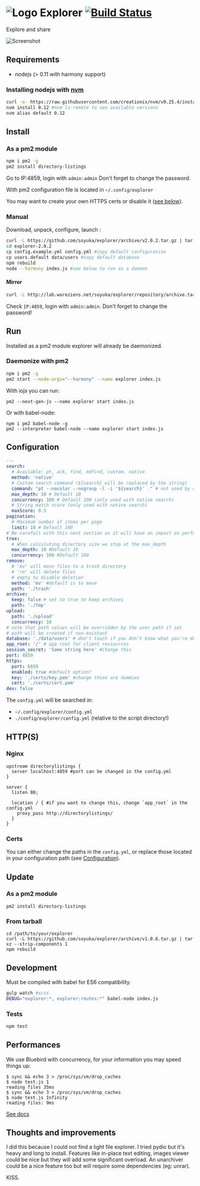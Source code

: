 # ![Logo](https://raw.githubusercontent.com/soyuka/explorer/master/client/favicon-32x32.png) Explorer [![Build Status](https://travis-ci.org/soyuka/explorer.svg?branch=master)](https://travis-ci.org/soyuka/explorer)

Explore and share

![Screenshot](https://raw.githubusercontent.com/soyuka/explorer/master/screen.png)

## Requirements

- nodejs (> 0.11 with harmony support) 

### Installing nodejs with [nvm](https://github.com/creationix/nvm)

```bash
curl -o- https://raw.githubusercontent.com/creationix/nvm/v0.25.4/install.sh | bash
nvm install 0.12 #nvm ls-remote to see available versions
nvm alias default 0.12
```

## Install

### As a pm2 module

```bash
npm i pm2 -g
pm2 install directory-listings
```
Go to IP:4859, login with `admin:admin` Don't forget to change the password.

With pm2 configuration file is located in `~/.config/explorer`

You may want to create your own HTTPS certs or disable it ([see below](#certs)).

### Manual 
Download, unpack, configure, launch :

```bash
curl -L https://github.com/soyuka/explorer/archive/v2.0.2.tar.gz | tar xz
cd explorer-2.0.2
cp config.example.yml config.yml #copy default configuration
cp users.default data/users #copy default database
npm rebuild
node --harmony index.js #see below to run as a daemon
```

#### Mirror

```bash
curl -L http://lab.wareziens.net/soyuka/explorer/repository/archive.tar.gz?ref=v2.0.2 | tar xz
```

Check `IP:4859`, login with `admin:admin`. Don't forget to change the password!

## Run

Installed as a pm2 module explorer will already be daemonized. 

### Daemonize with pm2
```bash
npm i pm2 -g
pm2 start --node-args="--harmony" --name explorer index.js
```

With iojs you can run:
```
pm2 --next-gen-js --name explorer start index.js
```

Or with babel-node:

```
npm i pm2 babel-node -g
pm2 --interpreter babel-node --name explorer start index.js
```

## Configuration

```yaml
---
search: 
  # Available: pt, ack, find, mdfind, custom, native
  method: 'native' 
  # Custom search command (${search} will be replaced by the string) 
  command: "pt --nocolor --nogroup -l -i '${search}' ." # not used by native
  max_depth: 10 # Default 10
  concurrency: 100 # Default 100 (only used with native search)
  # String match score (only used with native search)
  maxScore: 0.5
pagination:
  # Maximum number of items per page
  limit: 10 # Default 100
# Be carefull with this next section as it will have an impact on performances
tree:
  # When calculating directory size we stop at the max_depth
  max_depth: 10 #Default 10
  concurrency: 100 #Default 100
remove: 
  # 'mv' will move files to a trash directory
  # 'rm' will delete files
  # empty to disable deletion
  method: 'mv' #default is to move
  path: './trash'
archive:
  keep: false # set to true to keep archives
  path: './tmp'
upload:
  path: './upload'
  concurrency: 10
# note that path values will be overridden by the user path if set
# path will be created if non-existant
database: './data/users' # don't touch if you don't know what you're doing
app_root: '/' # app root for client ressources
session_secret: 'Some string here' #Change this
port: 4859
https:
  port: 6859
  enabled: true #default option!
  key: './certs/key.pem' #change those are dummies
  cert: './certs/cert.pem'
dev: false
```

The `config.yml` will be searched in:
- `~/.config/explorer/config.yml`
- `./config/explorer/config.yml` (relative to the script directory!)

## HTTP(S)

### Nginx

```nginx
upstream directorylistings {
  server localhost:4859 #port can be changed in the config.yml
}

server {
  listen 80;

  location / { #if you want to change this, change `app_root` in the config.yml
    proxy_pass http://directorylistings/ 
  }
}
```

### Certs

You can either change the paths in the `config.yml`, or replace those located in your configuration path (see [Configuration](#configuration)).

## Update

### As a pm2 module

```
pm2 install directory-listings
```

### From tarball

```
cd /path/to/your/explorer
curl -L https://github.com/soyuka/explorer/archive/v1.0.6.tar.gz | tar xz --strip-components 1
npm rebuild
```

## Development

Must be compiled with babel for ES6 compatibility.

```bash
gulp watch #scss
DEBUG="explorer:*, explorer:routes:*" babel-node index.js
```

### Tests

```bash
npm test
```

## Performances

We use Bluebird with concurrency, for your information you may speed things up:

```
$ sync && echo 3 > /proc/sys/vm/drop_caches
$ node test.js 1
reading files 35ms
$ sync && echo 3 > /proc/sys/vm/drop_caches
$ node test.js Infinity
reading files: 9ms
```

[See docs](https://github.com/petkaantonov/bluebird/blob/master/API.md#option-concurrency)

## Thoughts and improvements

I did this because I could not find a light file explorer. I tried pydio but it's heavy and long to install.
Features like in-place text editing, images viewer could be nice but they will add some significant overload.
An unarchiver could be a nice feature too but will require some dependencies (eg: unrar).

KISS.
